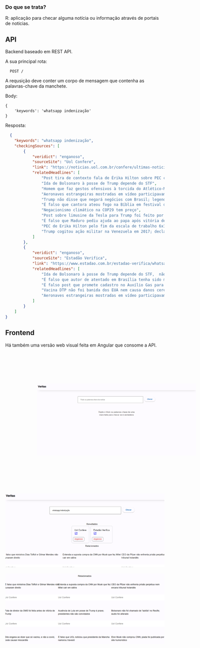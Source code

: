 ### Do que se trata?
R: aplicação para checar alguma notícia ou informação através de portais de noticias.

## API

Backend baseado em REST API.

A sua principal rota:
```curl
  POST /
```
A requsição deve conter um corpo de mensagem que contenha as palavras-chave da manchete.
 
Body:
```
{
    'keywords': 'whatsapp indenização'
}
```

Resposta:

```JSON
  {
    "keywords": "whatsapp indenização",
    "checkingSources": [
        {
            "veridict": "enganoso",
            "sourceSite": "Uol Confere",
            "link": "https://noticias.uol.com.br/confere/ultimas-noticias/2024/10/17/indenizacao-vazamento-dados-whatsapp-golpe.htm",
            "relatedHeadlines": [
                "Post tira de contexto fala de Érika Hilton sobre PEC contra escala 6x1",
                "Ida de Bolsonaro à posse de Trump depende do STF",
                "Homem que faz gestos ofensivos à torcida do Atlético-MG não é José Dirceu",
                "Aeronaves estrangeiras mostradas em vídeo participavam de simulação da FAB",
                "Trump não disse que negará negócios com Brasil; legenda de vídeo é falsa",
                "É falso que cantora ateou fogo na Bíblia em festival do MST",
                "Negacionismo climático na COP29 tem preço",
                "Post sobre limusine da Tesla para Trump foi feito por perfil de paródias",
                "É falso que Maduro pediu ajuda ao papa após vitória de Trump em 2024",
                "PEC de Erika Hilton pelo fim da escala de trabalho 6x1 ainda não foi votada",
                "Trump cogitou ação militar na Venezuela em 2017; declaração não é recente"
            ]
        },
        {
            "veridict": "enganoso",
            "sourceSite": "Estadão Verifica",
            "link": "https://www.estadao.com.br/estadao-verifica/whatsapp-30-mil-indenizacao-programa-encontro-falso/",
            "relatedHeadlines": [
                "Ida de Bolsonaro à posse de Trump depende do STF,  não de passaportes da Itália e dos EUA",
                "É falso que autor de atentado em Brasília tenha sido morto a tiros por seguranças",
                "É falso post que promete cadastro no Auxílio Gas para beneficiários do Bolsa Família",
                "Vacina DTP não foi banida dos EUA nem causa danos cerebrais ou mortes",
                "Aeronaves estrangeiras mostradas em vídeo participavam de simulação da FAB; entenda"
            ]
        }
    ]
}
```


## Frontend

Há também uma versão web visual feita em Angular que consome a API.

<kbd>
<img src="screenshots/captura-tela-2.png" style="margin: 100px">
</kbd>

<br>
<br>

<kbd>
<img src="screenshots/captura-tela-2-2.png">
</kbd>

<br>
<br>

<kbd>
<img src="screenshots/captura-tela-3-2.png">
</kbd>
